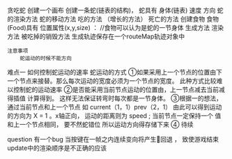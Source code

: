 贪吃蛇
	创建一个画布
	创建一条蛇(链表的结构)，
	蛇具有
		身体(链表)
		速度
		方向
		蛇的渲染方法
		蛇的移动方法
		吃的方法 （增长的方法）
		死亡的方法
	创建食物
	食物(Food)具有
		位置属性(x,y,size) ： //食物可以认为是蛇的一节身体
		生成方法
		渲染方法
		被吃掉的销毁方法
		生成轨迹保存在一个routeMap轨迹对象中
	
	注意事项
		蛇运动的时候不能方向


难点一 如何控制蛇运动的速率
蛇运动的方式
	①如果采用上一个节点的位置由下一个节点来接替。那么每次运动的宽度必须为一个节点的宽度。
		此种方式比较难以控制蛇的运动速率
	②是否能采用当前节点运动的位置由，上一节点减去当前减得插值 计算得到。 这样无法保证转弯时每次都是一节身体。
	③根据一的想法，通过当前节点和上一个节点 如 current（1，1）prev（2，1） 由此可以得到运动的方向为 X = 1 。x轴正向， 运动的距离则为 speed ;
		当前节点一定保持一个 值 和上一个节点相同， 要不然蛇错位 所以运动方向得存储下来
	④ 待续

question
有一个bug
	当按键在一帧之内连续变向将产生🐍回退 ， 致使游戏结束
update中的渲染顺序是不正确的应该
